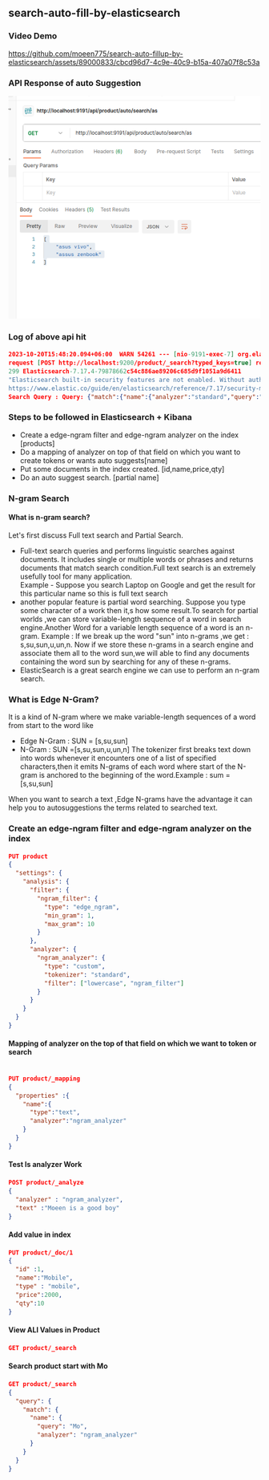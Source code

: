 ## search-auto-fill-by-elasticsearch
### Video Demo

https://github.com/moeen775/search-auto-fillup-by-elasticsearch/assets/89000833/cbcd96d7-4c9e-40c9-b15a-407a07f8c53a
### API Response of auto Suggestion
![Auto Search](https://github.com/moeen775/search-auto-fillup-by-elasticsearch/blob/main/autoSearch.png)

### Log of above api hit
```json
2023-10-20T15:48:20.094+06:00  WARN 54261 --- [nio-9191-exec-7] org.elasticsearch.client.RestClient      :
request [POST http://localhost:9200/product/_search?typed_keys=true] returned 1 warnings: [
299 Elasticsearch-7.17.4-79878662c54c886ae89206c685d9f1051a9d6411
"Elasticsearch built-in security features are not enabled. Without authentication, your cluster could be accessible to anyone. See
https://www.elastic.co/guide/en/elasticsearch/reference/7.17/security-minimal-setup.html to enable security."]
Search Query : Query: {"match":{"name":{"analyzer":"standard","query":"as"}}}
```
### Steps to be followed in Elasticsearch + Kibana 
* Create a edge-ngram filter and edge-ngram analyzer on the index [products]
* Do a mapping of analyzer on top of that field on which you want to create tokens or wants auto suggests[name]
* Put some documents in the index created. [id,name,price,qty]
* Do an auto suggest search. [partial name]


### N-gram Search 
#### What is n-gram search?
Let's first discuss Full text search and Partial Search.
* Full-text search queries and performs linguistic searches against documents. It includes single or multiple words or phrases and returns documents that match search condition.Full text search is an extremely usefully tool for many application. <br> Example - Suppose you search Laptop on Google and get the result for this particular name so this is full text search
* another popular feature is partial word searching. Suppose you type some character of a work then it,s how some result.To search for partial worlds ,we can store variable-length sequence of a word in search engine.Another Word for a variable length sequence of a word is an n-gram.
Example : If we break up the word "sun" into n-grams ,we get : s,su,sun,u,un,n. Now if we store these n-grams in a search engine and associate them all to the word sun,we will able to find any documents containing the word sun by searching for any of these n-grams.
* ElasticSearch is a great search engine we can use to perform an n-gram search.

### What is Edge N-Gram?
It is a kind of N-gram where we make variable-length sequences of a word from start to the word like  
* Edge N-Gram : SUN = [s,su,sun]
* N-Gram : SUN =[s,su,sun,u,un,n]
The tokenizer first breaks text down into words whenever it encounters one of a list of specified characters,then it emits N-grams of each word where start of the N-gram is anchored to the beginning of the word.Example : sum =[s,su,sun]

When you want to search a text ,Edge N-grams have the advantage it can help you to autosuggestions the terms related to searched text.

### Create an edge-ngram filter and edge-ngram analyzer on the index  
```json
PUT product
{
  "settings": {
    "analysis": {
      "filter": {
        "ngram_filter": {
          "type": "edge_ngram",
          "min_gram": 1,
          "max_gram": 10
        }
      },
      "analyzer": {
        "ngram_analyzer": {
          "type": "custom",
          "tokenizer": "standard",
          "filter": ["lowercase", "ngram_filter"]
        }
      }
    }
  }
}
```
#### Mapping of analyzer on the top of that field on which we want to token or search

```json

PUT product/_mapping
{
  "properties" :{
    "name":{
      "type":"text",
      "analyzer":"ngram_analyzer"
    }
  }
}
```
#### Test Is analyzer Work 
```json
POST product/_analyze
{
  "analyzer" : "ngram_analyzer",
  "text" :"Moeen is a good boy"
}
```
#### Add value in index 
```json
PUT product/_doc/1
{
  "id" :1,
  "name":"Mobile",
  "type" : "mobile",
  "price":2000,
  "qty":10
}
```
#### View ALl Values in Product
```json
GET product/_search
```
#### Search product start with Mo 
```json
GET product/_search 
{
  "query": {
    "match": {
      "name": {
        "query": "Mo",
        "analyzer": "ngram_analyzer"
      }
    }
  }
}

```



